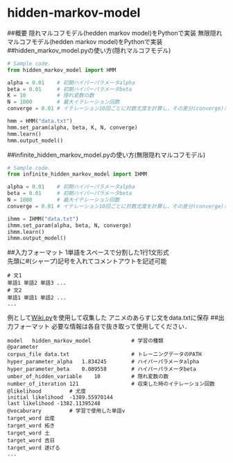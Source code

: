 # hidden-markov-model
##概要
隠れマルコフモデル(hedden markov model)をPythonで実装
無限隠れマルコフモデル(hedden markov model)をPythonで実装
##hidden_markov_model.pyの使い方(隠れマルコフモデル)
```python
# Sample code.
from hidden_markov_model import HMM

alpha = 0.01    # 初期ハイパーパラメータalpha
beta = 0.01     # 初期ハイパーパラメータbeta
K = 10          # 隠れ変数の数
N = 1000        # 最大イテレーション回数
converge = 0.01 # イテレーション10回ごとに対数尤度を計算し，その差分(converge)が小さければ学習を終了する

hmm = HMM("data.txt")
hmm.set_param(alpha, beta, K, N, converge)
hmm.learn()
hmm.output_model()
```
##infinite_hidden_markov_model.pyの使い方(無限隠れマルコフモデル)
```python
# Sample code.
from infinite_hidden_markov_model import IHMM

alpha = 0.01    # 初期ハイパーパラメータalpha
beta = 0.01     # 初期ハイパーパラメータbeta
N = 1000        # 最大イテレーション回数
converge = 0.01 # イテレーション10回ごとに対数尤度を計算し，その差分(converge)が小さければ学習を終了する

ihmm = IHMM("data.txt")
ihmm.set_param(alpha, beta, N, converge)
ihmm.learn()
ihmm.output_model()
```
##入力フォーマット
1単語をスペースで分割した1行1文形式  
先頭に#(シャープ)記号を入れてコメントアウトを記述可能
```
# 文1
単語1 単語2 単語3 ...
# 文2
単語1 単語1 単語2 ...
...
```
例として[Wiki.py](https://github.com/KentoW/wiki)を使用して収集した アニメのあらすじ文をdata.txtに保存
##出力フォーマット
必要な情報は各自で抜き取って使用してください．
```
model	hidden_markov_model             # 学習の種類
@parameter
corpus_file	data.txt                    # トレーニングデータのPATH
hyper_parameter_alpha	1.834245        # ハイパーパラメータalpha
hyper_parameter_beta	0.089558        # ハイパーパラメータbeta
umber_of_hidden_variable	10          # 隠れ変数の数
number_of_iteration	121                 # 収束した時のイテレーション回数
@likelihood         # 尤度
initial likelihood	-1389.55970144
last likelihood	-1382.11395248
@vocaburary         # 学習で使用した単語v
target_word	出産
target_word	拓き
target_word	土
target_word	吉日
target_word	遂げる
...
